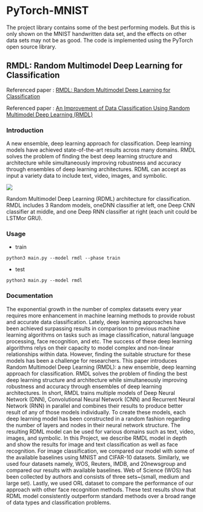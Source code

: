 # PyTorch-MNIST

The project library contains some of the best performing models. 
But this is only shown on the MNIST handwritten data set, and the effects on other data sets may not be as good. 
The code is implemented using the PyTorch open source library.

## **RMDL: Random Multimodel Deep Learning for Classification**

Referenced paper : [RMDL: Random Multimodel Deep Learning for Classification](https://arxiv.org/abs/1805.01890)

Referenced paper : [An Improvement of Data Classification Using Random Multimodel Deep Learning (RMDL)](https://arxiv.org/abs/1808.08121)

### Introduction

A new ensemble, deep learning approach for classification. 
Deep learning models have achieved state-of-the-art results across many domains. 
RMDL solves the problem of finding the best deep learning structure and architecture while simultaneously improving robustness and accuracy through ensembles of deep learning architectures. 
RDML can accept as input a variety data to include text, video, images, and symbolic.

![](https://camo.githubusercontent.com/9c65085618b4e97694a05b9dce9db3771679bd34/687474703a2f2f6b6f77736172692e6e65742f6f6e657765626d656469612f524d444c2e6a7067)

Random Multimodel Deep Learning (RDML) architecture for classification. RMDL includes 3 Random models, oneDNN classifier at left, one Deep CNN classifier at middle, and one Deep RNN classifier at right (each unit could be LSTMor GRU).

### Usage

- train
```text
python3 main.py --model rmdl --phase train
```

- test
```text
python3 main.py --model rmdl
```

### Documentation

The exponential growth in the number of complex datasets every year requires more enhancement in machine learning methods to provide robust and accurate data classification. Lately, deep learning approaches have been achieved surpassing results in comparison to previous machine learning algorithms on tasks such as image classification, natural language processing, face recognition, and etc. The success of these deep learning algorithms relys on their capacity to model complex and non-linear relationships within data. However, finding the suitable structure for these models has been a challenge for researchers. This paper introduces Random Multimodel Deep Learning (RMDL): a new ensemble, deep learning approach for classification. RMDL solves the problem of finding the best deep learning structure and architecture while simultaneously improving robustness and accuracy through ensembles of deep learning architectures. In short, RMDL trains multiple models of Deep Neural Network (DNN), Convolutional Neural Network (CNN) and Recurrent Neural Network (RNN) in parallel and combines their results to produce better result of any of those models individually. To create these models, each deep learning model has been constructed in a random fashion regarding the number of layers and nodes in their neural network structure. The resulting RDML model can be used for various domains such as text, video, images, and symbolic. In this Project, we describe RMDL model in depth and show the results for image and text classification as well as face recognition. For image classification, we compared our model with some of the available baselines using MNIST and CIFAR-10 datasets. Similarly, we used four datasets namely, WOS, Reuters, IMDB, and 20newsgroup and compared our results with available baselines. Web of Science (WOS) has been collected by authors and consists of three sets~(small, medium and large set). Lastly, we used ORL dataset to compare the performance of our approach with other face recognition methods. These test results show that RDML model consistently outperform standard methods over a broad range of data types and classification problems.